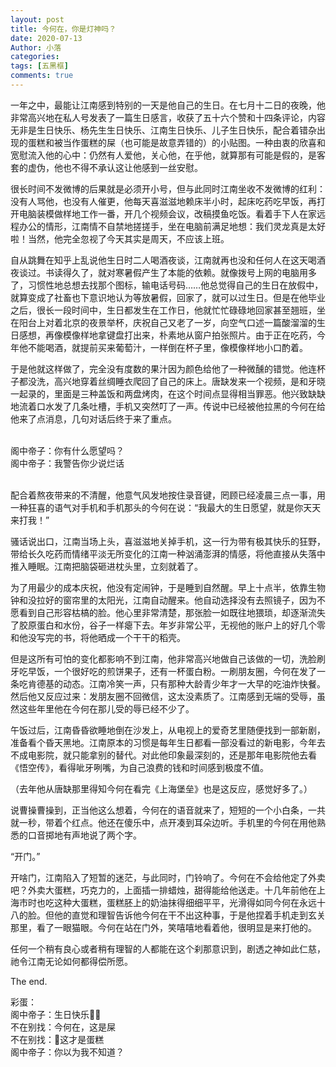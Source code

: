 ```yaml
---
layout: post
title: 今何在，你是灯神吗？
date: 2020-07-13
Author: 小落
categories: 
tags: [五黑框]
comments: true
--- 
```


一年之中，最能让江南感到特别的一天是他自己的生日。在七月十二日的夜晚，他非常高兴地在私人号发表了一篇生日感言，收获了五十六个赞和十四条评论，内容无非是生日快乐、杨先生生日快乐、江南生日快乐、儿子生日快乐，配合着错杂出现的蛋糕和被当作蛋糕的屎（也可能是故意弄错的）的小贴图。一种由衷的欣喜和宽慰流入他的心中：仍然有人爱他，关心他，在乎他，就算那有可能是假的，是客套的虚伪，他也不得不承认这让他感到一丝安慰。<br>

很长时间不发微博的后果就是必须开小号，但与此同时江南坐收不发微博的红利：没有人骂他，也没有人催更，他每天喜滋滋地赖床半小时，起床吃药吃早饭，再打开电脑装模做样地工作一番，开几个视频会议，改稿摸鱼吃饭。看着手下人在家远程办公的情形，江南情不自禁地搓搓手，坐在电脑前满足地想：我们灵龙真是太好啦！当然，他完全忽视了今天其实是周天，不应该上班。<br>

自从跳舞在知乎上乱说他生日时二人喝酒夜谈，江南就再也没和任何人在这天喝酒夜谈过。书读得久了，就对寒暑假产生了本能的依赖。就像拨号上网的电脑用多了，习惯性地总想去找那个图标，输电话号码……他总觉得自己的生日在放假中，就算变成了社畜也下意识地认为等放暑假，回家了，就可以过生日。但是在他毕业之后，很长一段时间中，生日都发生在工作日，他就忙忙碌碌地回家甚至翘班，坐在阳台上对着北京的夜景举杯，庆祝自己又老了一岁，向空气口述一篇酸溜溜的生日感想，再像模像样地拿键盘打出来，朴素地从窗户拍张照片。由于正在吃药，今年他不能喝酒，就提前买来葡萄汁，一样倒在杯子里，像模像样地小口酌着。<br>

于是他就这样做了，完全没有度数的果汁因为颜色给他了一种微醺的错觉。他连杯子都没洗，高兴地穿着丝绸睡衣爬回了自己的床上。唐缺发来一个视频，是和牙晓一起录的，里面是三种盖饭和两盘烤肉，在这个时间点显得相当罪恶。他兴致缺缺地流着口水发了几条吐槽，手机又突然叮了一声。传说中已经被他拉黑的今何在给他来了点消息，几句对话后终于来了重点。
<br><br>

阁中帝子：你有什么愿望吗？<br>
阁中帝子：我警告你少说烂话
<br><br>

配合着熬夜带来的不清醒，他意气风发地按住录音键，罔顾已经凌晨三点一事，用一种狂喜的语气对手机和手机那头的今何在说：“我最大的生日愿望，就是你天天来打我！”<br>

骚话说出口，江南当场上头，喜滋滋地关掉手机，这一行为带有极其快乐的狂野，带给长久吃药而情绪平淡无所变化的江南一种汹涌澎湃的情感，将他直接从失落中推入睡眠。江南把脑袋砸进枕头里，立刻就着了。<br>

为了用最少的成本庆祝，他没有定闹钟，于是睡到自然醒。早上十点半，依靠生物钟和没拉好的窗帘里的太阳光，江南自动醒来。他自动选择没有去照镜子，因为不愿看到自己形容枯槁的脸。他心里非常清楚，那张脸一如既往地猥琐，却逐渐流失了胶原蛋白和水份，谷子一样瘪下去。年岁非常公平，无视他的账户上的好几个零和他没写完的书，将他晒成一个干干的稻壳。<br>

但是这所有可怕的变化都影响不到江南，他非常高兴地做自己该做的一切，洗脸刷牙吃早饭，一个很好吃的煎饼果子，还有一杯蛋白粉。一刷朋友圈，今何在发了一条吃肯德基的动态。江南冷笑一声，只有那种大龄青少年才一大早的吃油炸快餐。然后他又反应过来：发朋友圈不回微信，这太没素质了。江南感到无端的受辱，虽然这些年里他在今何在那儿受的辱已经不少了。<br>

午饭过后，江南昏昏欲睡地倒在沙发上，从电视上的爱奇艺里随便找到一部新剧，准备看个昏天黑地。江南原本的习惯是每年生日都看一部没看过的新电影，今年去不成电影院，就只能拿别的替代。对此他印象最深刻的，还是那年电影院他去看《悟空传》，看得呲牙咧嘴，为自己浪费的钱和时间感到极度不值。<br>

（去年他从唐缺那里得知今何在看完《上海堡垒》也是这反应，感觉好多了。）<br>

说曹操曹操到，正当他这么想着，今何在的语音就来了，短短的一个小白条，一共就一秒，带着个红点。他还在傻乐中，点开凑到耳朵边听。手机里的今何在用他熟悉的口音掷地有声地说了两个字。<br>

“开门。”<br>

开啥门，江南陷入了短暂的迷茫，与此同时，门铃响了。今何在不会给他定了外卖吧？外卖大蛋糕，巧克力的，上面插一排蜡烛，甜得能给他送走。十几年前他在上海市时也吃这种大蛋糕，蛋糕胚上的奶油抹得细细平平，光滑得如同今何在永远十八的脸。但他的直觉和理智告诉他今何在干不出这种事，于是他捏着手机走到玄关那里，看了一眼猫眼。今何在站在门外，笑嘻嘻地看着他，很明显是来打他的。<br>

任何一个稍有良心或者稍有理智的人都能在这个刹那意识到，剧透之神如此仁慈，祂令江南无论如何都得偿所愿。<br>



The end.
<br>

彩蛋：
<br>
阁中帝子：生日快乐💩💩<br>
不在别找：今何在，这是屎
<br>
不在别找：🎂这才是蛋糕
<br>
阁中帝子：你以为我不知道？

